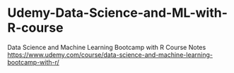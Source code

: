# Udemy-Data-Science-and-ML-with-R-course
Data Science and Machine Learning Bootcamp with R Course Notes
https://www.udemy.com/course/data-science-and-machine-learning-bootcamp-with-r/

